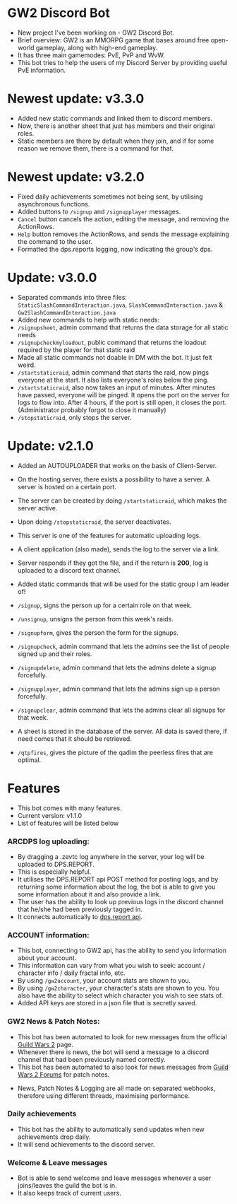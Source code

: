 # GW2 Discord Bot
- New project I've been working on - GW2 Discord Bot.
- Brief overview: GW2 is an MMORPG game that bases around free open-world gameplay, along with high-end gameplay.
- It has three main gamemodes: PvE, PvP and WvW. 
- This bot tries to help the users of my Discord Server by providing useful PvE information.

# Newest update: v3.3.0
- Added new static commands and linked them to discord members.
- Now, there is another sheet that just has members and their original roles.
- Static members are there by default when they join, and if for some reason we remove them, there is a command for that.

# Newest update: v3.2.0
- Fixed daily achievements sometimes not being sent, by utilising asynchronous functions.
- Added buttons to `/signup` and `/signupplayer` messages. 
- `Cancel` button cancels the action, editing the message, and removing the ActionRows.
- `Help` button removes the ActionRows, and sends the message explaining the command to the user.
- Formatted the dps.reports logging, now indicating the group's dps.

# Update: v3.0.0
- Separated commands into three files: `StaticSlashCommandInteraction.java`, `SlashCommandInteraction.java` & `Gw2SlashCommandInteraction.java`
- Added new commands to help with static needs:
- `/signupsheet`, admin command that returns the data storage for all static needs
- `/signupcheckmyloadout`, public command that returns the loadout required by the player for that static raid
- Made all static commands not doable in DM with the bot. It just felt weird.
- `/startstaticraid`, admin command that starts the raid, now pings everyone at the start. It also lists everyone's roles below the ping.
- `/startstaticraid`, also now takes an input of minutes. After minutes have passed, everyone will be pinged. It opens the port on the server for logs to flow into. After 4 hours, if the port is still open, it closes the port. (Administrator probably forgot to close it manually)
- `/stopstaticraid`, only stops the server.

# Update: v2.1.0
- Added an AUTOUPLOADER that works on the basis of Client-Server.
- On the hosting server, there exists a possibility to have a server. A server is hosted on a certain port.
- The server can be created by doing `/startstaticraid`, which makes the server active.
- Upon doing `/stopstaticraid`, the server deactivates.
- This server is one of the features for automatic uploading logs.
- A client application (also made), sends the log to the server via a link.
- Server responds if they got the file, and if the return is **200**, log is uploaded to a discord text channel.

- Added static commands that will be used for the static group I am leader of!
- `/signup`, signs the person up for a certain role on that week.
- `/unsignup`, unsigns the person from this week's raids.
- `/signupform`, gives the person the form for the signups.

- `/signupcheck`, admin command that lets the admins see the list of people signed up and their roles.
- `/signupdelete`, admin command that lets the admins delete a signup forcefully.
- `/signupplayer`, admin command that lets the admins sign up a person forcefully.
- `/signupclear`, admin command that lets the admins clear all signups for that week.

- A sheet is stored in the database of the server. All data is saved there, if need comes that it should be retrieved.

- `/qtpfires`, gives the picture of the qadim the peerless fires that are optimal.

# Features
- This bot comes with many features.
- Current version: v1.1.0
- List of features will be listed below

### ARCDPS log uploading: 
* By dragging a .zevtc log anywhere in the server, your log will be uploaded to DPS.REPORT.
* This is especially helpful.
* It utilises the DPS.REPORT api POST method for posting logs, and by returning some information about the log, the bot is able to give you some information about it and also provide a link.
* The user has the ability to look up previous logs in the discord channel that he/she had been previously tagged in.
* It connects automatically to [dps.report api](https://dps.report/api).

### ACCOUNT information:
* This bot, connecting to GW2 api, has the ability to send you information about your account.
* This information can vary from what you wish to seek: account / character info / daily fractal info, etc.
* By using `/gw2account`, your account stats are shown to you.
* By using `/gw2character`, your character's stats are shown to you. You also have the ability to select which character you wish to see stats of.
* Added API keys are stored in a json file that is secretly saved.

### GW2 News & Patch Notes:
* This bot has been automated to look for new messages from the official [Guild Wars 2](https://www.guildwars2.com/en-gb/) page.
* Whenever there is news, the bot will send a message to a discord channel that had been previously named correctly.
* This bot has been automated to also look for news messages from [Guild Wars 2 Forums](https://en-forum.guildwars2.com/forum/6-game-update-notes/) for patch notes.

- News, Patch Notes & Logging are all made on separated webhooks, therefore using different threads, maximising performance.

### Daily achievements
* This bot has the ability to automatically send updates when new achievements drop daily.
* It will send achievements to the discord server.

### Welcome & Leave messages
* Bot is able to send welcome and leave messages whenever a user joins/leaves the guild the bot is in.
* It also keeps track of current users.